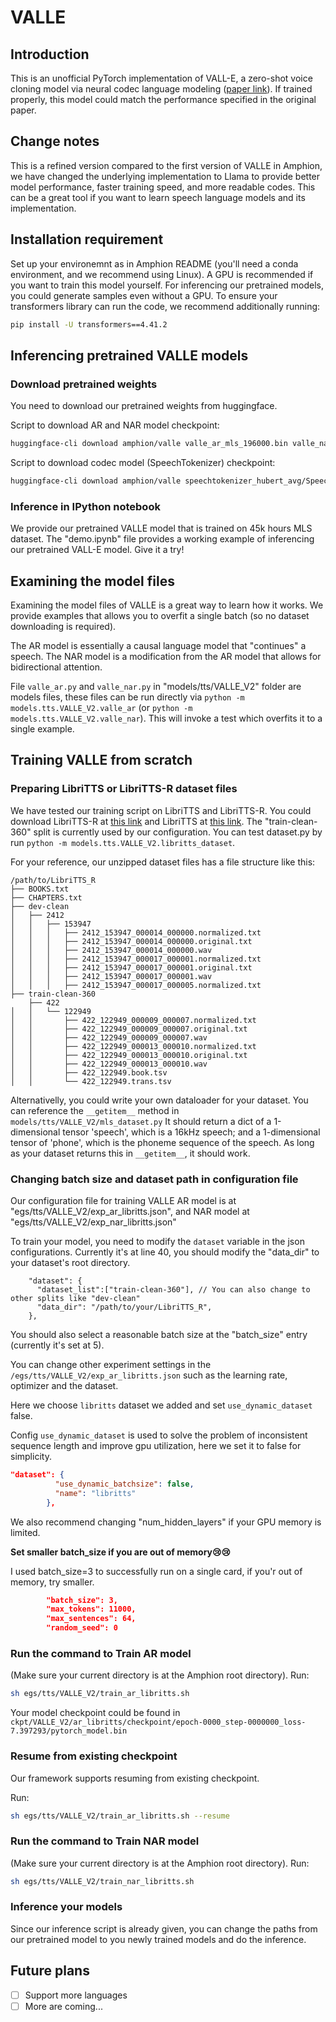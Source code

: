 # VALLE
## Introduction
This is an unofficial PyTorch implementation of VALL-E, a zero-shot voice cloning model via neural codec language modeling ([paper link](https://arxiv.org/abs/2301.02111)). 
If trained properly, this model could match the performance specified in the original paper.

## Change notes
This is a refined version compared to the first version of VALLE in Amphion, we have changed the underlying implementation to Llama
to provide better model performance, faster training speed, and more readable codes.
This can be a great tool if you want to learn speech language models and its implementation.

## Installation requirement 

Set up your environemnt as in Amphion README (you'll need a conda environment, and we recommend using Linux). A GPU is recommended if you want to train this model yourself.
For inferencing our pretrained models, you could generate samples even without a GPU.
To ensure your transformers library can run the code, we recommend additionally running:
```bash
pip install -U transformers==4.41.2
```

<!-- espeak-ng is required to run G2p. To install it, you could refer to: 
https://github.com/espeak-ng/espeak-ng/blob/master/docs/guide.md

For Linux, it should be `sudo apt-get install espeak-ng`.
For Windows, refer to the above link.
If you do not have sudo privilege, you could build the library by following the last section of this readme. -->

## Inferencing pretrained VALLE models
### Download pretrained weights
You need to download our pretrained weights from huggingface. 

Script to download AR and NAR model checkpoint: 
```bash
huggingface-cli download amphion/valle valle_ar_mls_196000.bin valle_nar_mls_164000.bin --local-dir ckpts
```
Script to download codec model (SpeechTokenizer) checkpoint:
```bash
huggingface-cli download amphion/valle speechtokenizer_hubert_avg/SpeechTokenizer.pt speechtokenizer_hubert_avg/config.json --local-dir ckpts
```

### Inference in IPython notebook

We provide our pretrained VALLE model that is trained on 45k hours MLS dataset.
The "demo.ipynb" file provides a working example of inferencing our pretrained VALL-E model. Give it a try!

## Examining the model files
Examining the model files of VALLE is a great way to learn how it works.
We provide examples that allows you to overfit a single batch (so no dataset downloading is required). 

The AR model is essentially a causal language model that "continues" a speech. The NAR model is a modification from the AR model that allows for bidirectional attention.


File `valle_ar.py` and `valle_nar.py` in "models/tts/VALLE_V2" folder are models files, these files can be run directly via `python -m models.tts.VALLE_V2.valle_ar` (or `python -m models.tts.VALLE_V2.valle_nar`).
This will invoke a test which overfits it to a single example.

## Training VALLE from scratch
### Preparing LibriTTS or LibriTTS-R dataset files

We have tested our training script on LibriTTS and LibriTTS-R.
You could download LibriTTS-R at [this link](https://www.openslr.org/141/) and LibriTTS at [this link](https://www.openslr.org/60).
The "train-clean-360" split is currently used by our configuration.
You can test dataset.py by run `python -m models.tts.VALLE_V2.libritts_dataset`.

For your reference, our unzipped dataset files has a file structure like this:
```
/path/to/LibriTTS_R
├── BOOKS.txt
├── CHAPTERS.txt
├── dev-clean
│   ├── 2412
│   │   ├── 153947
│   │   │   ├── 2412_153947_000014_000000.normalized.txt
│   │   │   ├── 2412_153947_000014_000000.original.txt
│   │   │   ├── 2412_153947_000014_000000.wav
│   │   │   ├── 2412_153947_000017_000001.normalized.txt
│   │   │   ├── 2412_153947_000017_000001.original.txt
│   │   │   ├── 2412_153947_000017_000001.wav
│   │   │   ├── 2412_153947_000017_000005.normalized.txt
├── train-clean-360
    ├── 422
│   │   └── 122949
│   │       ├── 422_122949_000009_000007.normalized.txt
│   │       ├── 422_122949_000009_000007.original.txt
│   │       ├── 422_122949_000009_000007.wav
│   │       ├── 422_122949_000013_000010.normalized.txt
│   │       ├── 422_122949_000013_000010.original.txt
│   │       ├── 422_122949_000013_000010.wav
│   │       ├── 422_122949.book.tsv
│   │       └── 422_122949.trans.tsv
```


Alternativelly, you could write your own dataloader for your dataset. 
You can reference the `__getitem__` method in `models/tts/VALLE_V2/mls_dataset.py`
It should return a dict of a 1-dimensional tensor 'speech', which is a 16kHz speech; and a 1-dimensional tensor of 'phone', which is the phoneme sequence of the speech.
As long as your dataset returns this in `__getitem__`, it should work.

### Changing batch size and dataset path in configuration file
Our configuration file for training VALLE AR model is at "egs/tts/VALLE_V2/exp_ar_libritts.json", and NAR model at "egs/tts/VALLE_V2/exp_nar_libritts.json"

To train your model, you need to modify the `dataset` variable in the json configurations.
Currently it's at line 40, you should modify the "data_dir" to your dataset's root directory.
```
    "dataset": {
      "dataset_list":["train-clean-360"], // You can also change to other splits like "dev-clean"
      "data_dir": "/path/to/your/LibriTTS_R",
    },
```

You should also select a reasonable batch size at the "batch_size" entry (currently it's set at 5).


You can change other experiment settings in the `/egs/tts/VALLE_V2/exp_ar_libritts.json` such as the learning rate, optimizer and the dataset.

Here we choose `libritts` dataset we added and set `use_dynamic_dataset` false.

Config `use_dynamic_dataset` is used to solve the problem of inconsistent sequence length and improve gpu utilization, here we set it to false for simplicity.

```json
"dataset": {
          "use_dynamic_batchsize": false,
          "name": "libritts"
        },
```

We also recommend changing "num_hidden_layers" if your GPU memory is limited.

**Set smaller batch_size if you are out of memory😢😢**

I used batch_size=3 to successfully run on a single card, if you'r out of memory, try smaller.

```json
        "batch_size": 3,
        "max_tokens": 11000,
        "max_sentences": 64,
        "random_seed": 0
```


### Run the command to Train AR model
(Make sure your current directory is at the Amphion root directory).
Run:
```sh
sh egs/tts/VALLE_V2/train_ar_libritts.sh
```
Your model checkpoint could be found in `ckpt/VALLE_V2/ar_libritts/checkpoint/epoch-0000_step-0000000_loss-7.397293/pytorch_model.bin`


### Resume from existing checkpoint
Our framework supports resuming from existing checkpoint.

Run:
```sh
sh egs/tts/VALLE_V2/train_ar_libritts.sh --resume
```

### Run the command to Train NAR model
(Make sure your current directory is at the Amphion root directory).
Run:
```sh
sh egs/tts/VALLE_V2/train_nar_libritts.sh
```

### Inference your models
Since our inference script is already given, you can change the paths
from our pretrained model to you newly trained models and do the inference.

## Future plans
- [ ] Support more languages
- [ ] More are coming...
